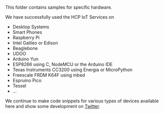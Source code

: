 This folder contains samples for specific hardware.

We have successfully used the HCP IoT Services on
* Desktop Systems
* Smart Phones
* Raspberry Pi
* Intel Galileo or Edison
* Beaglebone
* UDOO
* Arduino Yun
* ESP8266 using C, NodeMCU or the Arduino IDE
* Texas Instruments CC3200 using Energia or MicroPython
* Freescale FRDM K64F using mbed
* Espruino Pico
* Tessel
* ...

We continue to make code snippets for various types of devices available here
and show some development on [Twitter](https://twitter.com/_rac01).

